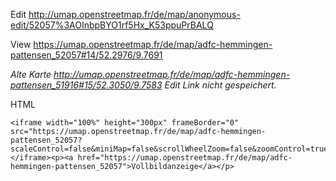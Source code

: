 Edit <http://umap.openstreetmap.fr/de/map/anonymous-edit/52057%3AOInbpBYO1rf5Hx_K53ppuPrBALQ>

View <https://umap.openstreetmap.fr/de/map/adfc-hemmingen-pattensen_52057#14/52.2976/9.7691>

*Alte Karte <http://umap.openstreetmap.fr/de/map/adfc-hemmingen-pattensen_51916#15/52.3050/9.7583> Edit Link nicht gespeichert.*

HTML 

~~~
<iframe width="100%" height="300px" frameBorder="0" src="https://umap.openstreetmap.fr/de/map/adfc-hemmingen-pattensen_52057?scaleControl=false&miniMap=false&scrollWheelZoom=false&zoomControl=true&allowEdit=false&moreControl=true&datalayersControl=true&onLoadPanel=undefined&captionBar=false"></iframe><p><a href="https://umap.openstreetmap.fr/de/map/adfc-hemmingen-pattensen_52057">Vollbildanzeige</a></p>
~~~


